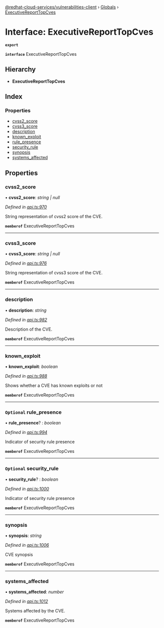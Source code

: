 [@redhat-cloud-services/vulnerabilities-client](../README.md) › [Globals](../globals.md) › [ExecutiveReportTopCves](executivereporttopcves.md)

# Interface: ExecutiveReportTopCves

**`export`** 

**`interface`** ExecutiveReportTopCves

## Hierarchy

* **ExecutiveReportTopCves**

## Index

### Properties

* [cvss2_score](executivereporttopcves.md#cvss2_score)
* [cvss3_score](executivereporttopcves.md#cvss3_score)
* [description](executivereporttopcves.md#description)
* [known_exploit](executivereporttopcves.md#known_exploit)
* [rule_presence](executivereporttopcves.md#optional-rule_presence)
* [security_rule](executivereporttopcves.md#optional-security_rule)
* [synopsis](executivereporttopcves.md#synopsis)
* [systems_affected](executivereporttopcves.md#systems_affected)

## Properties

###  cvss2_score

• **cvss2_score**: *string | null*

*Defined in [api.ts:970](https://github.com/RedHatInsights/javascript-clients/blob/master/packages/vulnerabilities/api.ts#L970)*

String representation of cvss2 score of the CVE.

**`memberof`** ExecutiveReportTopCves

___

###  cvss3_score

• **cvss3_score**: *string | null*

*Defined in [api.ts:976](https://github.com/RedHatInsights/javascript-clients/blob/master/packages/vulnerabilities/api.ts#L976)*

String representation of cvss3 score of the CVE.

**`memberof`** ExecutiveReportTopCves

___

###  description

• **description**: *string*

*Defined in [api.ts:982](https://github.com/RedHatInsights/javascript-clients/blob/master/packages/vulnerabilities/api.ts#L982)*

Description of the CVE.

**`memberof`** ExecutiveReportTopCves

___

###  known_exploit

• **known_exploit**: *boolean*

*Defined in [api.ts:988](https://github.com/RedHatInsights/javascript-clients/blob/master/packages/vulnerabilities/api.ts#L988)*

Shows whether a CVE has known exploits or not

**`memberof`** ExecutiveReportTopCves

___

### `Optional` rule_presence

• **rule_presence**? : *boolean*

*Defined in [api.ts:994](https://github.com/RedHatInsights/javascript-clients/blob/master/packages/vulnerabilities/api.ts#L994)*

Indicator of security rule presence

**`memberof`** ExecutiveReportTopCves

___

### `Optional` security_rule

• **security_rule**? : *boolean*

*Defined in [api.ts:1000](https://github.com/RedHatInsights/javascript-clients/blob/master/packages/vulnerabilities/api.ts#L1000)*

Indicator of security rule presence

**`memberof`** ExecutiveReportTopCves

___

###  synopsis

• **synopsis**: *string*

*Defined in [api.ts:1006](https://github.com/RedHatInsights/javascript-clients/blob/master/packages/vulnerabilities/api.ts#L1006)*

CVE synopsis

**`memberof`** ExecutiveReportTopCves

___

###  systems_affected

• **systems_affected**: *number*

*Defined in [api.ts:1012](https://github.com/RedHatInsights/javascript-clients/blob/master/packages/vulnerabilities/api.ts#L1012)*

Systems affected by the CVE.

**`memberof`** ExecutiveReportTopCves
